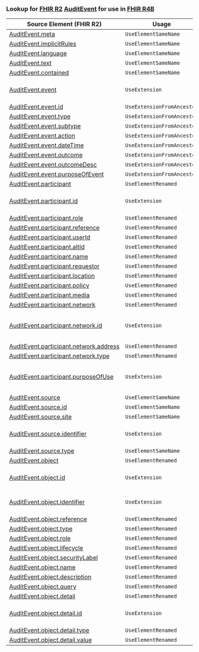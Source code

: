 ### Lookup for [FHIR R2](https://hl7.org/fhir/DSTU2/) [AuditEvent](https://hl7.org/fhir/DSTU2/AuditEvent.html) for use in [FHIR R4B](https://hl7.org/fhir/R4B/)

| Source Element (FHIR R2) | Usage | Target |
| -------------- | ----- | ------ |
| [AuditEvent.meta](https://hl7.org/fhir/DSTU2/AuditEvent.html#resource) | `UseElementSameName` | [AuditEvent.meta](https://hl7.org/fhir/R4B/AuditEvent.html#resource) |
| [AuditEvent.implicitRules](https://hl7.org/fhir/DSTU2/AuditEvent.html#resource) | `UseElementSameName` | [AuditEvent.implicitRules](https://hl7.org/fhir/R4B/AuditEvent.html#resource) |
| [AuditEvent.language](https://hl7.org/fhir/DSTU2/AuditEvent.html#resource) | `UseElementSameName` | [AuditEvent.language](https://hl7.org/fhir/R4B/AuditEvent.html#resource) |
| [AuditEvent.text](https://hl7.org/fhir/DSTU2/AuditEvent.html#resource) | `UseElementSameName` | [AuditEvent.text](https://hl7.org/fhir/R4B/AuditEvent.html#resource) |
| [AuditEvent.contained](https://hl7.org/fhir/DSTU2/AuditEvent.html#resource) | `UseElementSameName` | [AuditEvent.contained](https://hl7.org/fhir/R4B/AuditEvent.html#resource) |
| [AuditEvent.event](https://hl7.org/fhir/DSTU2/AuditEvent.html#resource) | `UseExtension` | [http://hl7.org/fhir/1.0/StructureDefinition/extension-AuditEvent.event](StructureDefinition-ext-R2-AuditEvent.event.html) |
| [AuditEvent.event.id](https://hl7.org/fhir/DSTU2/AuditEvent.html#resource) | `UseExtensionFromAncestor` | - |
| [AuditEvent.event.type](https://hl7.org/fhir/DSTU2/AuditEvent.html#resource) | `UseExtensionFromAncestor` | - |
| [AuditEvent.event.subtype](https://hl7.org/fhir/DSTU2/AuditEvent.html#resource) | `UseExtensionFromAncestor` | - |
| [AuditEvent.event.action](https://hl7.org/fhir/DSTU2/AuditEvent.html#resource) | `UseExtensionFromAncestor` | - |
| [AuditEvent.event.dateTime](https://hl7.org/fhir/DSTU2/AuditEvent.html#resource) | `UseExtensionFromAncestor` | - |
| [AuditEvent.event.outcome](https://hl7.org/fhir/DSTU2/AuditEvent.html#resource) | `UseExtensionFromAncestor` | - |
| [AuditEvent.event.outcomeDesc](https://hl7.org/fhir/DSTU2/AuditEvent.html#resource) | `UseExtensionFromAncestor` | - |
| [AuditEvent.event.purposeOfEvent](https://hl7.org/fhir/DSTU2/AuditEvent.html#resource) | `UseExtensionFromAncestor` | - |
| [AuditEvent.participant](https://hl7.org/fhir/DSTU2/AuditEvent.html#resource) | `UseElementRenamed` | [AuditEvent.agent](https://hl7.org/fhir/R4B/AuditEvent.html#resource) |
| [AuditEvent.participant.id](https://hl7.org/fhir/DSTU2/AuditEvent.html#resource) | `UseExtension` | [http://hl7.org/fhir/1.0/StructureDefinition/extension-AuditEvent.participant.id](StructureDefinition-ext-R2-AuditEvent.pa.id.html) |
| [AuditEvent.participant.role](https://hl7.org/fhir/DSTU2/AuditEvent.html#resource) | `UseElementRenamed` | [AuditEvent.agent.role](https://hl7.org/fhir/R4B/AuditEvent.html#resource) |
| [AuditEvent.participant.reference](https://hl7.org/fhir/DSTU2/AuditEvent.html#resource) | `UseElementRenamed` | [AuditEvent.agent.who](https://hl7.org/fhir/R4B/AuditEvent.html#resource) |
| [AuditEvent.participant.userId](https://hl7.org/fhir/DSTU2/AuditEvent.html#resource) | `UseElementRenamed` | [AuditEvent.agent.who](https://hl7.org/fhir/R4B/AuditEvent.html#resource) |
| [AuditEvent.participant.altId](https://hl7.org/fhir/DSTU2/AuditEvent.html#resource) | `UseElementRenamed` | [AuditEvent.agent.altId](https://hl7.org/fhir/R4B/AuditEvent.html#resource) |
| [AuditEvent.participant.name](https://hl7.org/fhir/DSTU2/AuditEvent.html#resource) | `UseElementRenamed` | [AuditEvent.agent.name](https://hl7.org/fhir/R4B/AuditEvent.html#resource) |
| [AuditEvent.participant.requestor](https://hl7.org/fhir/DSTU2/AuditEvent.html#resource) | `UseElementRenamed` | [AuditEvent.agent.requestor](https://hl7.org/fhir/R4B/AuditEvent.html#resource) |
| [AuditEvent.participant.location](https://hl7.org/fhir/DSTU2/AuditEvent.html#resource) | `UseElementRenamed` | [AuditEvent.agent.location](https://hl7.org/fhir/R4B/AuditEvent.html#resource) |
| [AuditEvent.participant.policy](https://hl7.org/fhir/DSTU2/AuditEvent.html#resource) | `UseElementRenamed` | [AuditEvent.agent.policy](https://hl7.org/fhir/R4B/AuditEvent.html#resource) |
| [AuditEvent.participant.media](https://hl7.org/fhir/DSTU2/AuditEvent.html#resource) | `UseElementRenamed` | [AuditEvent.agent.media](https://hl7.org/fhir/R4B/AuditEvent.html#resource) |
| [AuditEvent.participant.network](https://hl7.org/fhir/DSTU2/AuditEvent.html#resource) | `UseElementRenamed` | [AuditEvent.agent.network](https://hl7.org/fhir/R4B/AuditEvent.html#resource) |
| [AuditEvent.participant.network.id](https://hl7.org/fhir/DSTU2/AuditEvent.html#resource) | `UseExtension` | [http://hl7.org/fhir/1.0/StructureDefinition/extension-AuditEvent.participant.network.id](StructureDefinition-ext-R2-AuditEvent.pa.ne.id.html) |
| [AuditEvent.participant.network.address](https://hl7.org/fhir/DSTU2/AuditEvent.html#resource) | `UseElementRenamed` | [AuditEvent.agent.network.address](https://hl7.org/fhir/R4B/AuditEvent.html#resource) |
| [AuditEvent.participant.network.type](https://hl7.org/fhir/DSTU2/AuditEvent.html#resource) | `UseElementRenamed` | [AuditEvent.agent.network.type](https://hl7.org/fhir/R4B/AuditEvent.html#resource) |
| [AuditEvent.participant.purposeOfUse](https://hl7.org/fhir/DSTU2/AuditEvent.html#resource) | `UseExtension` | [http://hl7.org/fhir/1.0/StructureDefinition/extension-AuditEvent.participant.purposeOfUse](StructureDefinition-ext-R2-AuditEvent.pa.purposeOfUse.html) |
| [AuditEvent.source](https://hl7.org/fhir/DSTU2/AuditEvent.html#resource) | `UseElementSameName` | [AuditEvent.source](https://hl7.org/fhir/R4B/AuditEvent.html#resource) |
| [AuditEvent.source.id](https://hl7.org/fhir/DSTU2/AuditEvent.html#resource) | `UseElementSameName` | [AuditEvent.source.id](https://hl7.org/fhir/R4B/AuditEvent.html#resource) |
| [AuditEvent.source.site](https://hl7.org/fhir/DSTU2/AuditEvent.html#resource) | `UseElementSameName` | [AuditEvent.source.site](https://hl7.org/fhir/R4B/AuditEvent.html#resource) |
| [AuditEvent.source.identifier](https://hl7.org/fhir/DSTU2/AuditEvent.html#resource) | `UseExtension` | [http://hl7.org/fhir/1.0/StructureDefinition/extension-AuditEvent.source.identifier](StructureDefinition-ext-R2-AuditEvent.so.identifier.html) |
| [AuditEvent.source.type](https://hl7.org/fhir/DSTU2/AuditEvent.html#resource) | `UseElementSameName` | [AuditEvent.source.type](https://hl7.org/fhir/R4B/AuditEvent.html#resource) |
| [AuditEvent.object](https://hl7.org/fhir/DSTU2/AuditEvent.html#resource) | `UseElementRenamed` | [AuditEvent.entity](https://hl7.org/fhir/R4B/AuditEvent.html#resource) |
| [AuditEvent.object.id](https://hl7.org/fhir/DSTU2/AuditEvent.html#resource) | `UseExtension` | [http://hl7.org/fhir/1.0/StructureDefinition/extension-AuditEvent.object.id](StructureDefinition-ext-R2-AuditEvent.ob.id.html) |
| [AuditEvent.object.identifier](https://hl7.org/fhir/DSTU2/AuditEvent.html#resource) | `UseExtension` | [http://hl7.org/fhir/1.0/StructureDefinition/extension-AuditEvent.object.identifier](StructureDefinition-ext-R2-AuditEvent.ob.identifier.html) |
| [AuditEvent.object.reference](https://hl7.org/fhir/DSTU2/AuditEvent.html#resource) | `UseElementRenamed` | [AuditEvent.entity.what](https://hl7.org/fhir/R4B/AuditEvent.html#resource) |
| [AuditEvent.object.type](https://hl7.org/fhir/DSTU2/AuditEvent.html#resource) | `UseElementRenamed` | [AuditEvent.entity.type](https://hl7.org/fhir/R4B/AuditEvent.html#resource) |
| [AuditEvent.object.role](https://hl7.org/fhir/DSTU2/AuditEvent.html#resource) | `UseElementRenamed` | [AuditEvent.entity.role](https://hl7.org/fhir/R4B/AuditEvent.html#resource) |
| [AuditEvent.object.lifecycle](https://hl7.org/fhir/DSTU2/AuditEvent.html#resource) | `UseElementRenamed` | [AuditEvent.entity.lifecycle](https://hl7.org/fhir/R4B/AuditEvent.html#resource) |
| [AuditEvent.object.securityLabel](https://hl7.org/fhir/DSTU2/AuditEvent.html#resource) | `UseElementRenamed` | [AuditEvent.entity.securityLabel](https://hl7.org/fhir/R4B/AuditEvent.html#resource) |
| [AuditEvent.object.name](https://hl7.org/fhir/DSTU2/AuditEvent.html#resource) | `UseElementRenamed` | [AuditEvent.entity.name](https://hl7.org/fhir/R4B/AuditEvent.html#resource) |
| [AuditEvent.object.description](https://hl7.org/fhir/DSTU2/AuditEvent.html#resource) | `UseElementRenamed` | [AuditEvent.entity.description](https://hl7.org/fhir/R4B/AuditEvent.html#resource) |
| [AuditEvent.object.query](https://hl7.org/fhir/DSTU2/AuditEvent.html#resource) | `UseElementRenamed` | [AuditEvent.entity.query](https://hl7.org/fhir/R4B/AuditEvent.html#resource) |
| [AuditEvent.object.detail](https://hl7.org/fhir/DSTU2/AuditEvent.html#resource) | `UseElementRenamed` | [AuditEvent.entity.detail](https://hl7.org/fhir/R4B/AuditEvent.html#resource) |
| [AuditEvent.object.detail.id](https://hl7.org/fhir/DSTU2/AuditEvent.html#resource) | `UseExtension` | [http://hl7.org/fhir/1.0/StructureDefinition/extension-AuditEvent.object.detail.id](StructureDefinition-ext-R2-AuditEvent.ob.de.id.html) |
| [AuditEvent.object.detail.type](https://hl7.org/fhir/DSTU2/AuditEvent.html#resource) | `UseElementRenamed` | [AuditEvent.entity.detail.type](https://hl7.org/fhir/R4B/AuditEvent.html#resource) |
| [AuditEvent.object.detail.value](https://hl7.org/fhir/DSTU2/AuditEvent.html#resource) | `UseElementRenamed` | [AuditEvent.entity.detail.value[x]](https://hl7.org/fhir/R4B/AuditEvent.html#resource) |
